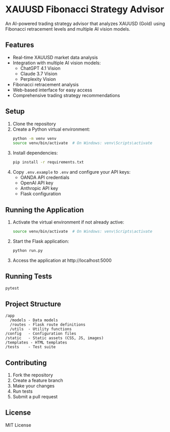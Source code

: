 # XAUUSD Fibonacci Strategy Advisor

An AI-powered trading strategy advisor that analyzes XAUUSD (Gold) using Fibonacci retracement levels and multiple AI vision models.

## Features

- Real-time XAUUSD market data analysis
- Integration with multiple AI vision models:
  - ChatGPT 4.1 Vision
  - Claude 3.7 Vision
  - Perplexity Vision
- Fibonacci retracement analysis
- Web-based interface for easy access
- Comprehensive trading strategy recommendations

## Setup

1. Clone the repository
2. Create a Python virtual environment:
   ```bash
   python -m venv venv
   source venv/bin/activate  # On Windows: venv\Scripts\activate
   ```
3. Install dependencies:
   ```bash
   pip install -r requirements.txt
   ```
4. Copy `.env.example` to `.env` and configure your API keys:
   - OANDA API credentials
   - OpenAI API key
   - Anthropic API key
   - Flask configuration

## Running the Application

1. Activate the virtual environment if not already active:
   ```bash
   source venv/bin/activate  # On Windows: venv\Scripts\activate
   ```
2. Start the Flask application:
   ```bash
   python run.py
   ```
3. Access the application at http://localhost:5000

## Running Tests

```bash
pytest
```

## Project Structure

```
/app
  /models - Data models
  /routes - Flask route definitions
  /utils  - Utility functions
/config   - Configuration files
/static   - Static assets (CSS, JS, images)
/templates - HTML templates
/tests    - Test suite
```

## Contributing

1. Fork the repository
2. Create a feature branch
3. Make your changes
4. Run tests
5. Submit a pull request

## License

MIT License
